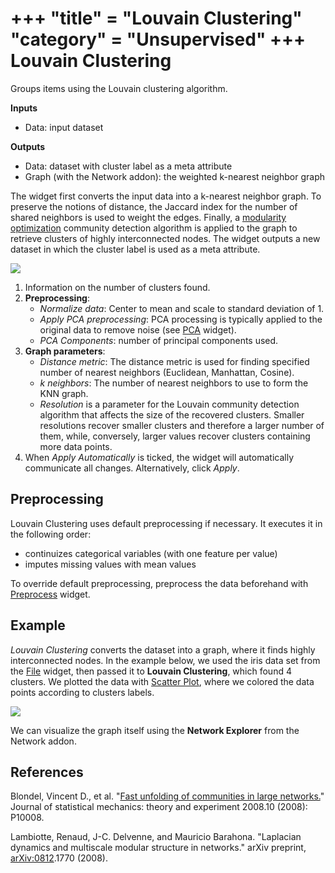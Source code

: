 +++
"title" = "Louvain Clustering"
"category" = "Unsupervised"
+++
Louvain Clustering
==================

Groups items using the Louvain clustering algorithm.

**Inputs**

- Data: input dataset

**Outputs**

- Data: dataset with cluster label as a meta attribute
- Graph (with the Network addon): the weighted k-nearest neighbor graph

The widget first converts the input data into a k-nearest neighbor graph. To preserve the notions of distance, the Jaccard index for the number of shared neighbors is used to weight the edges. Finally, a [modularity optimization](https://en.wikipedia.org/wiki/Louvain_Modularity) community detection algorithm is applied to the graph to retrieve clusters of highly interconnected nodes. The widget outputs a new dataset in which the cluster label is used as a meta attribute.

![](../images/LouvainClustering.png)

1. Information on the number of clusters found.
2. **Preprocessing**:
   - *Normalize data*: Center to mean and scale to standard deviation of 1.
   - *Apply PCA preprocessing*: PCA processing is typically applied to the original data to remove noise (see [PCA](../PCA/) widget).
   - *PCA Components*: number of principal components used.
3. **Graph parameters**:
   - *Distance metric*: The distance metric is used for finding specified number of nearest neighbors (Euclidean, Manhattan, Cosine).
   - *k neighbors*: The number of nearest neighbors to use to form the KNN graph.
   - *Resolution* is a parameter for the Louvain community detection algorithm that affects the size of the recovered clusters. Smaller resolutions recover smaller clusters and therefore a larger number of them, while, conversely, larger values recover clusters containing more data points.
4. When *Apply Automatically* is ticked, the widget will automatically communicate all changes. Alternatively, click *Apply*.

Preprocessing
-------------

Louvain Clustering uses default preprocessing if necessary. It executes it in the following order:

- continuizes categorical variables (with one feature per value)
- imputes missing values with mean values

To override default preprocessing, preprocess the data beforehand with [Preprocess](../../data/preprocess/) widget.

Example
-------

*Louvain Clustering* converts the dataset into a graph, where it finds highly interconnected nodes. In the example below, we used the iris data set from the [File](../data/file.md) widget, then passed it to **Louvain Clustering**, which found 4 clusters. We plotted the data with [Scatter Plot](../../visualize/scatterplot/), where we colored the data points according to clusters labels.

![](../images/LouvainClustering-Example.png)

We can visualize the graph itself using the **Network Explorer** from the Network addon.

References
----------

Blondel, Vincent D., et al. "[Fast unfolding of communities in large networks.](https://arxiv.org/abs/0803.0476)" Journal of statistical mechanics: theory and experiment 2008.10 (2008): P10008.

Lambiotte, Renaud, J-C. Delvenne, and Mauricio Barahona. "Laplacian dynamics and multiscale modular structure in networks." arXiv preprint, [arXiv:0812](https://arxiv.org/abs/0812.1770).1770 (2008).
